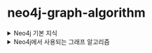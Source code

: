 # neo4j-graph-algorithm

<details>
  <summary>Neo4j 기본 지식</summary>
  
- Neo4j Docs Example

  <img width="656" alt="image" src="https://user-images.githubusercontent.com/84627144/226246411-cc6f1e21-5b5a-4c0e-bcab-5c10bd1000eb.png">
  
  - Cypher
    ```cypher
    CREATE
    (charlie:Person {name: 'Charlie Sheen', bornIn: 'New York', chauffeurName: 'John Brown'}),
    (martin:Person {name: 'Martin Sheen', bornIn: 'Ohio', chauffeurName: 'Bob Brown'}),
    (michael:Person {name: 'Michael Douglas', bornIn: 'New Jersey', chauffeurName: 'John Brown'}),
    (oliver:Person {name: 'Oliver Stone', bornIn: 'New York', chauffeurName: 'Bill White'}),
    (rob:Person {name: 'Rob Reiner', bornIn: 'New York', chauffeurName: 'Ted Green'}),
    (wallStreet:Movie {title: 'Wall Street'}),
    (theAmericanPresident:Movie {title: 'The American President'}),
    (charlie)-[:ACTED_IN]->(wallStreet),
    (martin)-[:ACTED_IN]->(wallStreet),
    (michael)-[:ACTED_IN]->(wallStreet),
    (martin)-[:ACTED_IN]->(theAmericanPresident),
    (michael)-[:ACTED_IN]->(theAmericanPresident),
    (oliver)-[:DIRECTED]->(wallStreet),
    (rob)-[:DIRECTED]->(theAmericanPresident)
    ```

- Native Graph Storage
  
  - 특징
    - 고정 크기 레코드 저장 방식을 사용하여 노드를 빠르게 조회
    - 노드, 관계, 속성은 각각의 저장소에 저장됨
    <br/>
    <img width="640" alt="image" src="https://user-images.githubusercontent.com/84627144/226246547-011b9b8a-6fe6-4000-879b-7d522b2bec8a.png">
  
  - 노드 저장소
    - 고정된 15Byte
    - isInUse(1), 첫번째 관계 id(1), node id(4), 첫번째 속성 id(1), 레이블 저장소(5), extra(1) 

  - 관계 저장소
    - 고정된 34Byte
    - 시작 노드 id, 끝 노드 id, 관계 유형에 대한 포인터, 각 시작 노드와 끝 노드에 대한 다음 및 이전 관계 레코드에 대한 포인터

  - 속성 저장소
    - Key-Value 
    - 노드, 관계 모두 속성 참조

- Programmatic API
  - Kernel : 데이터 CRUD, 탐색 등 작업 제공
  - Core API(GraphDB 기능 제공하는 인터페이스)
  - Traversal Framework : 노드와 관계 구조를 활용해 그래프 내의 경로 탐색, 필요한 데이터 추출
- Nonfunctional Characteristics
  - Transaction : ACID, Active transaction log, commit transaction log ...
  - Recoverability : replay, 복구 기능 등
  - Availabitliy : Master-Slave Cluster, Traversal Query(하나 이상의 지정된 위치에서 시작해 하위 그래프를 탐색하는 쿼리. 시작점이 다르면 쿼리가 분산되어 전체 로드가 낮은 경합으로 실행되어 가용성이 높아짐)
  
</details>


<details>
  <summary>Neo4j에서 사용되는 그래프 알고리즘</summary>


- [링크](https://neo4j.com/docs/graph-data-science/current/introduction/) :  Neo4j Graph Data Science(GDS)

  <details>
    <summary>Syntax Overview</summary>


  - Syntax overview
    - 일반적인 알고리즘의 syntax는 이전에 로드한 그래프를 참조하는 걸 포함
    - 또한, 다음과 같은 다양한 execution modes가 제공된다.
      - stream : 알고리즘 결과를 스트림으로 반환
      - stats : 통계 정보를 단일 레코드로 반환하나 Neo4j DB에 저장하진 않음
      - mutate : 알고리즘의 결과를 예상 그래프에 기록하고 요약, 통계 정보 반환
      - write : 알고리즘 결과를 DB에 저장.
      - 마지막으로 execution mode는 명령어 끝에 estimate를 붙이면 메모리 요구 사항도 추정 가능함. 
        - 일부 알고리즘은 대규모 그래프를 써 수십 기가바이트 이상의 메모리가 필요할 수 있음. 따라서 미리 추정하는게 실행 전에 메모리 부족 문제를 방지할 수 있다.
        - 물론 추정은 실제 실행 환경에서의 정확한 메모리 요구 사항을 예측할 수는 없음.(무료와 production에 따라 달라지기도 함)

    - Syntax Composition
      ```cypher
      CALL gds[.<tier>].<algorithm>.<execution-mode>[.<estimate>](
        graphName: String,
        configuration: Map
      )
      ```

    - estimation mode도 가능
      ```cypher
      CALL gds[.<tier>].<algorithm>.<execution-mode>.estimate(
        configuration: Map
      )
      ```

  </details>
  
   <details>
    <summary>PageRank</summary>
    
     - [참고](https://neo4j.com/docs/graph-data-science/current/algorithms/page-rank/)
    - PageRank
      - 각 노드의 중요성을 그래프 내에서 측정
      - 중요도는 해당 노드로 들어오는 관게 수와 해당 관계의 source node의 중요도에 따라 결정된다.
      - 식
        
        <img width="410" alt="image" src="https://user-images.githubusercontent.com/84627144/226495874-820511eb-6169-437c-bc16-1c875440b0a1.png">

        - PR(A) : 현재 노드의 PageRank 값
        - T1~Tn은 현재 노드로 들어오는 노드
          - 예를 들어, 현재 노드 A로 들어오는 모든 노드를 말하는데 A와 직접적으로 연결된 노드가 아니라, A를 통해 다른 노드들과 연결되 노드들을 말한다.
        - PR(T1) ... PR(Tn) 은 각각 T1 ... Tn 노드의 PageRank 값을 의미 
        - C(A)는 현재 노드에서 출발하는 관계의 수를 의미한다.
        - d는 damping factor로 0부터 1사이 값인데 보통 0.85 정도로 세팅된다.
          - web sufer가 현재 페이지에서 다른 페이지로 이동하는 것이 아닌, 어떤 페이지에서든 랜덤하게 이동하는 확률을 나타낸다.
          - 1에 가까울수록 랜덤 이동 확률이 높음을 의미하고 페이지 간의 상호 연결성이 낮아진다. 
          - 0에 가까울수록 랜덤 이동 확률이 낮고 페이지 간의 상호 연결성이 높아진다. 
          - 이 값은 구글이 PageRank 알고리즘을 처음 발표했을 때 사용한 값. damping factor 값이 높을수록 PageRank 값이 높은 노드들은 더 높은 값을 갖게 된다. 
          
      - 예시 
        - A 노드로 들어오는 T1, T2, T3 노드가 있고, 각각 노드에서 출발하는 관계의 수가 2, 1, 3이라고 가정.
        - d 값은 0.85로 가정
        - T1, T2, T3 노드의 PageRank 값을 0.1, 0.3, 0.6으로 설정하면, A노드의 PageRank 값은 아래와 같이 구할 수 있다.
          ```
          PR(A) = (1-0.85) + 0.85 [(0.1/2) + (0.3/1) + (0.6/3)] = 0.115
          ```
        
  </details>

</details>




